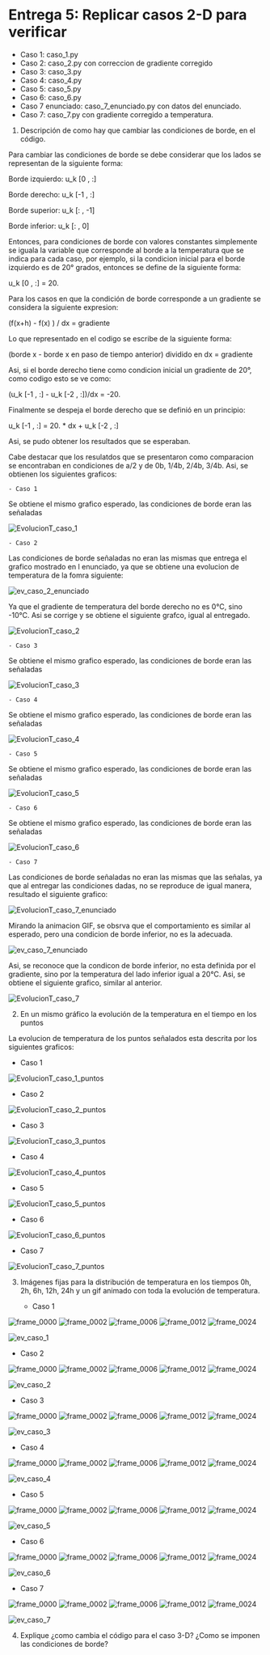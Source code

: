 # Entrega 5: Replicar casos 2-D para verificar


* Caso 1: caso_1.py
* Caso 2: caso_2.py con correccion de gradiente corregido
* Caso 3: caso_3.py
* Caso 4: caso_4.py
* Caso 5: caso_5.py
* Caso 6: caso_6.py
* Caso 7 enunciado: caso_7_enunciado.py con datos del enunciado.
* Caso 7: caso_7.py con gradiente corregido a temperatura.

1. Descripción de como hay que cambiar las condiciones de borde, en el código.
   
Para cambiar las condiciones de borde se debe considerar que los lados se representan de la siguiente forma:

  Borde izquierdo: u_k [0 , :]

  Borde derecho: u_k [-1 , :]

  Borde superior: u_k [: , -1]

  Borde inferior: u_k [: , 0]

  Entonces, para condiciones de borde con valores constantes simplemente se iguala la variable que corresponde al borde a la temperatura que se indica para cada caso, por ejemplo,
  si la condicion inicial para el borde izquierdo es de 20° grados, entonces se define de la siguiente forma:

  u_k [0 , :] = 20.

  Para los casos en que la condición de borde corresponde a un gradiente se considera la siguiente expresion:

  (f(x+h) - f(x) ) / dx = gradiente

  Lo que representado en el codigo se escribe de la siguiente forma:

  (borde x - borde x en paso de tiempo anterior) dividido en dx = gradiente

  Asi, si el borde derecho tiene como condicion inicial un gradiente de 20°, como codigo esto se ve como:

  (u_k [-1 , :] - u_k [-2 , :])/dx = -20.

  Finalmente se despeja el borde derecho que se definió en un principio:

  u_k [-1 , :] = 20. * dx + u_k [-2 , :]
  
  Asi, se pudo obtener los resultados que se esperaban.
  
  Cabe destacar que los resulatdos que se presentaron como comparacion se encontraban en condiciones de a/2 y de 0b, 1/4b, 2/4b, 3/4b. Asi, se obtienen los siguientes graficos:
  
    - Caso 1

Se obtiene el mismo grafico esperado, las condiciones de borde eran las señaladas


![EvolucionT_caso_1](https://user-images.githubusercontent.com/69157203/98262781-c3f90680-1f64-11eb-826a-d6e6a788d1a2.png)
  
    - Caso 2

Las condiciones de borde señaladas no eran las mismas que entrega el grafico mostrado en l enunciado, ya que se obtiene una evolucion de temperatura de la fomra siguiente:

![ev_caso_2_enunciado](https://user-images.githubusercontent.com/69157203/98280242-e0536e00-1f79-11eb-9cc9-06ee01f3572b.gif)

Ya que el gradiente de temperatura del borde derecho no es 0°C, sino -10°C. Asi se corrige y se obtiene el siguiente grafco, igual al entregado.

![EvolucionT_caso_2](https://user-images.githubusercontent.com/69157203/98262783-c4919d00-1f64-11eb-81af-37f2a8d939b2.png)

    - Caso 3

Se obtiene el mismo grafico esperado, las condiciones de borde eran las señaladas

![EvolucionT_caso_3](https://user-images.githubusercontent.com/69157203/98262785-c52a3380-1f64-11eb-971f-2163e6548e15.png)

    - Caso 4

Se obtiene el mismo grafico esperado, las condiciones de borde eran las señaladas
 
 ![EvolucionT_caso_4](https://user-images.githubusercontent.com/69157203/98262786-c52a3380-1f64-11eb-92b3-9714d27db1c9.png)
 
    - Caso 5

Se obtiene el mismo grafico esperado, las condiciones de borde eran las señaladas
 
 ![EvolucionT_caso_5](https://user-images.githubusercontent.com/69157203/98262787-c5c2ca00-1f64-11eb-9785-57af14667a2b.png)
 
    - Caso 6

Se obtiene el mismo grafico esperado, las condiciones de borde eran las señaladas

![EvolucionT_caso_6](https://user-images.githubusercontent.com/69157203/98262772-c22f4300-1f64-11eb-9fb9-d9cf1e0bf7da.png)

    - Caso 7

Las condiciones de borde señaladas no eran las mismas que las señalas, ya que al entregar las condiciones dadas, no se reproduce de igual manera, resultado el siguiente grafico:

![EvolucionT_caso_7_enunciado](https://user-images.githubusercontent.com/69157203/98262778-c3f90680-1f64-11eb-936d-4e4b26288415.png)

 Mirando la animacion GIF, se obsrva que el comportamiento es similar al esperado, pero una condicion de borde inferior, no es la adecuada.
 
 ![ev_caso_7_enunciado](https://user-images.githubusercontent.com/69157203/98263794-f9522400-1f65-11eb-8623-4eaecccc8c35.gif)
 
 Asi, se reconoce que la condicon de borde inferior, no esta definida por el gradiente, sino por la temperatura del lado inferior igual a 20°C. Asi, se obtiene el siguiente grafico, similar al anterior.
 
 ![EvolucionT_caso_7](https://user-images.githubusercontent.com/69157203/98262775-c3607000-1f64-11eb-8bd7-aee7058857f2.png)
 
2. En un mismo gráfico la evolución de la temperatura en el tiempo en los puntos 
   
La evolucion de temperatura de los puntos señalados esta descrita por los siguientes graficos:

   - Caso 1


![EvolucionT_caso_1_puntos](https://user-images.githubusercontent.com/69157203/98265013-4be01000-1f67-11eb-9c40-5124c34c940f.png)

   - Caso 2

![EvolucionT_caso_2_puntos](https://user-images.githubusercontent.com/69157203/98265016-4c78a680-1f67-11eb-9361-0d0f5c8290eb.png)

   - Caso 3

![EvolucionT_caso_3_puntos](https://user-images.githubusercontent.com/69157203/98264998-48e51f80-1f67-11eb-8315-a7c265434ef0.png)

   - Caso 4

![EvolucionT_caso_4_puntos](https://user-images.githubusercontent.com/69157203/98265003-4a164c80-1f67-11eb-96f7-9d248696a798.png)

   - Caso 5

![EvolucionT_caso_5_puntos](https://user-images.githubusercontent.com/69157203/98265007-4aaee300-1f67-11eb-8caa-59dd736a5183.png)

   - Caso 6

![EvolucionT_caso_6_puntos](https://user-images.githubusercontent.com/69157203/98265008-4aaee300-1f67-11eb-902f-c1530a501936.png)

   - Caso 7

![EvolucionT_caso_7_puntos](https://user-images.githubusercontent.com/69157203/98265012-4b477980-1f67-11eb-8ea7-fa1d0724ccee.png)


3. Imágenes fijas para la distribución de temperatura en los tiempos 0h, 2h, 6h, 12h, 24h y un gif animado con toda la evolución de temperatura. 

   - Caso 1

![frame_0000](https://user-images.githubusercontent.com/69157203/98265391-cc067580-1f67-11eb-9ac3-d438e33c929a.png)
![frame_0002](https://user-images.githubusercontent.com/69157203/98265396-cd37a280-1f67-11eb-915b-2d566226799a.png)
![frame_0006](https://user-images.githubusercontent.com/69157203/98265398-cd37a280-1f67-11eb-9fbf-e5c274a1126c.png)
![frame_0012](https://user-images.githubusercontent.com/69157203/98265400-cdd03900-1f67-11eb-9416-68047fbb2a6d.png)
![frame_0024](https://user-images.githubusercontent.com/69157203/98265402-cdd03900-1f67-11eb-83ab-328a1e395a81.png)

![ev_caso_1](https://user-images.githubusercontent.com/69157203/98267013-ad08e300-1f69-11eb-8f0e-c06b09e7d075.gif)

   - Caso 2

![frame_0000](https://user-images.githubusercontent.com/69157203/98265474-e4769000-1f67-11eb-9349-25a54e8fe33a.png)
![frame_0002](https://user-images.githubusercontent.com/69157203/98265480-e50f2680-1f67-11eb-90dd-f72c940241df.png)
![frame_0006](https://user-images.githubusercontent.com/69157203/98265483-e50f2680-1f67-11eb-8a16-47a7ef103f10.png)
![frame_0012](https://user-images.githubusercontent.com/69157203/98265468-e3456300-1f67-11eb-8cc6-ddbcad26de91.png)
![frame_0024](https://user-images.githubusercontent.com/69157203/98265470-e3ddf980-1f67-11eb-8d00-9495154a16de.png)

![ev_caso_2](https://user-images.githubusercontent.com/69157203/98267020-aed2a680-1f69-11eb-90bc-af28e4ceccf5.gif)

   - Caso 3


![frame_0000](https://user-images.githubusercontent.com/69157203/98265575-007a3180-1f68-11eb-928c-1cb51633bdf9.png)
![frame_0002](https://user-images.githubusercontent.com/69157203/98265578-01ab5e80-1f68-11eb-96c2-f7d7666c84b2.png)
![frame_0006](https://user-images.githubusercontent.com/69157203/98265581-01ab5e80-1f68-11eb-88d6-f56f76943018.png)
![frame_0012](https://user-images.githubusercontent.com/69157203/98265585-0243f500-1f68-11eb-91fe-2689c217cbe3.png)
![frame_0024](https://user-images.githubusercontent.com/69157203/98265586-02dc8b80-1f68-11eb-931c-5eefb5f86cdc.png)

![ev_caso_3](https://user-images.githubusercontent.com/69157203/98267035-b2662d80-1f69-11eb-919f-67885bce6638.gif)

   - Caso 4

![frame_0000](https://user-images.githubusercontent.com/69157203/98265685-256ea480-1f68-11eb-9eb2-78667ab98085.png)
![frame_0002](https://user-images.githubusercontent.com/69157203/98265687-269fd180-1f68-11eb-83ea-2d4e880f1a69.png)
![frame_0006](https://user-images.githubusercontent.com/69157203/98265688-27386800-1f68-11eb-8e2a-e6f1e3ff7fcf.png)
![frame_0012](https://user-images.githubusercontent.com/69157203/98265689-27386800-1f68-11eb-87af-baa6ce7e7bd8.png)
![frame_0024](https://user-images.githubusercontent.com/69157203/98265693-27d0fe80-1f68-11eb-9853-30f1663e83db.png)

![ev_caso_4](https://user-images.githubusercontent.com/69157203/98267043-b4c88780-1f69-11eb-8c6c-49842495dfe5.gif)

   - Caso 5

![frame_0000](https://user-images.githubusercontent.com/69157203/98265731-34555700-1f68-11eb-974b-67b25e4166df.png)
![frame_0002](https://user-images.githubusercontent.com/69157203/98265732-35868400-1f68-11eb-98f1-2b2ed7c2bcdf.png)
![frame_0006](https://user-images.githubusercontent.com/69157203/98265733-35868400-1f68-11eb-9c56-75a8d9b791b7.png)
![frame_0012](https://user-images.githubusercontent.com/69157203/98265734-361f1a80-1f68-11eb-93ce-2254ffccdd0d.png)
![frame_0024](https://user-images.githubusercontent.com/69157203/98265735-36b7b100-1f68-11eb-9ac0-aabc6ded93ce.png)



![ev_caso_5](https://user-images.githubusercontent.com/69157203/98267051-b5f9b480-1f69-11eb-9401-ed7dd73c28db.gif)

   - Caso 6

![frame_0000](https://user-images.githubusercontent.com/69157203/98265788-446d3680-1f68-11eb-8051-23887beb31c8.png)
![frame_0002](https://user-images.githubusercontent.com/69157203/98265790-459e6380-1f68-11eb-8dde-6c2038b0d181.png)
![frame_0006](https://user-images.githubusercontent.com/69157203/98265793-459e6380-1f68-11eb-8e5c-157ea217bbf2.png)
![frame_0012](https://user-images.githubusercontent.com/69157203/98265796-4636fa00-1f68-11eb-9803-e3407eedea1f.png)
![frame_0024](https://user-images.githubusercontent.com/69157203/98265801-46cf9080-1f68-11eb-9108-94200661ed00.png)

![ev_caso_6](https://user-images.githubusercontent.com/69157203/98267059-b85c0e80-1f69-11eb-97f1-b160a2008f49.gif)

   - Caso 7

![frame_0000](https://user-images.githubusercontent.com/69157203/98266873-8fd41480-1f69-11eb-81fd-1525ca3378ea.png)
![frame_0002](https://user-images.githubusercontent.com/69157203/98266877-906cab00-1f69-11eb-98ba-1f088b52b7aa.png)
![frame_0006](https://user-images.githubusercontent.com/69157203/98266881-91054180-1f69-11eb-8c23-59aa7b658635.png)
![frame_0012](https://user-images.githubusercontent.com/69157203/98266885-91054180-1f69-11eb-928d-3261ec3c1fe5.png)
![frame_0024](https://user-images.githubusercontent.com/69157203/98266886-919dd800-1f69-11eb-8e5f-a0e0dd1e8650.png)

![ev_caso_7](https://user-images.githubusercontent.com/69157203/98266990-a7ab9880-1f69-11eb-8480-3bad669c1d49.gif)

4. Explique ¿como cambia el código para el caso 3-D? ¿Como se imponen las condiciones de borde?



  
